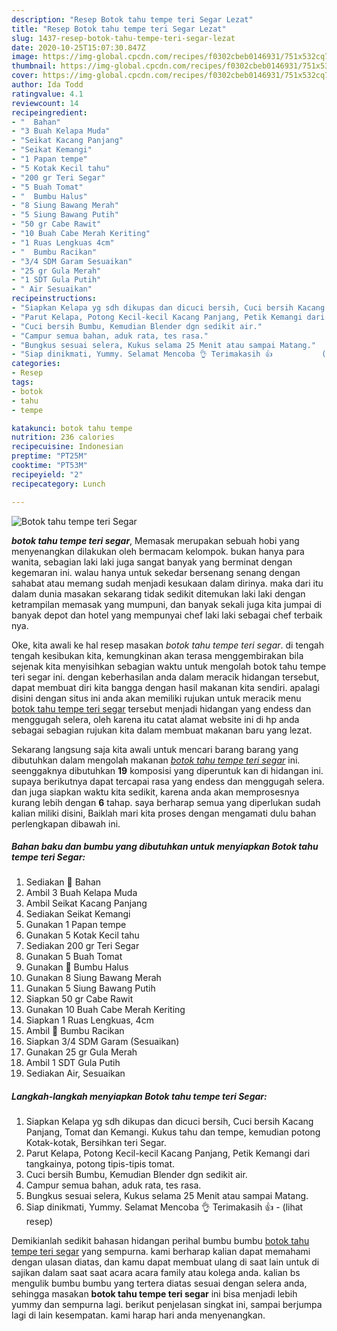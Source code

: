 ```yaml
---
description: "Resep Botok tahu tempe teri Segar Lezat"
title: "Resep Botok tahu tempe teri Segar Lezat"
slug: 1437-resep-botok-tahu-tempe-teri-segar-lezat
date: 2020-10-25T15:07:30.847Z
image: https://img-global.cpcdn.com/recipes/f0302cbeb0146931/751x532cq70/botok-tahu-tempe-teri-segar-foto-resep-utama.jpg
thumbnail: https://img-global.cpcdn.com/recipes/f0302cbeb0146931/751x532cq70/botok-tahu-tempe-teri-segar-foto-resep-utama.jpg
cover: https://img-global.cpcdn.com/recipes/f0302cbeb0146931/751x532cq70/botok-tahu-tempe-teri-segar-foto-resep-utama.jpg
author: Ida Todd
ratingvalue: 4.1
reviewcount: 14
recipeingredient:
- "  Bahan"
- "3 Buah Kelapa Muda"
- "Seikat Kacang Panjang"
- "Seikat Kemangi"
- "1 Papan tempe"
- "5 Kotak Kecil tahu"
- "200 gr Teri Segar"
- "5 Buah Tomat"
- "  Bumbu Halus"
- "8 Siung Bawang Merah"
- "5 Siung Bawang Putih"
- "50 gr Cabe Rawit"
- "10 Buah Cabe Merah Keriting"
- "1 Ruas Lengkuas 4cm"
- "  Bumbu Racikan"
- "3/4 SDM Garam Sesuaikan"
- "25 gr Gula Merah"
- "1 SDT Gula Putih"
- " Air Sesuaikan"
recipeinstructions:
- "Siapkan Kelapa yg sdh dikupas dan dicuci bersih, Cuci bersih Kacang Panjang, Tomat dan Kemangi. Kukus tahu dan tempe, kemudian potong Kotak-kotak, Bersihkan teri Segar."
- "Parut Kelapa, Potong Kecil-kecil Kacang Panjang, Petik Kemangi dari tangkainya, potong tipis-tipis tomat."
- "Cuci bersih Bumbu, Kemudian Blender dgn sedikit air."
- "Campur semua bahan, aduk rata, tes rasa."
- "Bungkus sesuai selera, Kukus selama 25 Menit atau sampai Matang."
- "Siap dinikmati, Yummy. Selamat Mencoba 👌 Terimakasih 👍           (lihat resep)"
categories:
- Resep
tags:
- botok
- tahu
- tempe

katakunci: botok tahu tempe 
nutrition: 236 calories
recipecuisine: Indonesian
preptime: "PT25M"
cooktime: "PT53M"
recipeyield: "2"
recipecategory: Lunch

---
```



![Botok tahu tempe teri Segar](https://img-global.cpcdn.com/recipes/f0302cbeb0146931/751x532cq70/botok-tahu-tempe-teri-segar-foto-resep-utama.jpg)

<b><i>botok tahu tempe teri segar</i></b>, Memasak merupakan sebuah hobi yang menyenangkan dilakukan oleh bermacam kelompok. bukan hanya para wanita, sebagian laki laki juga sangat banyak yang berminat dengan kegemaran ini. walau hanya untuk sekedar bersenang senang dengan sahabat atau memang sudah menjadi kesukaan dalam dirinya. maka dari itu dalam dunia masakan sekarang tidak sedikit ditemukan laki laki dengan ketrampilan memasak yang mumpuni, dan banyak sekali juga kita jumpai di banyak depot dan hotel yang mempunyai chef laki laki sebagai chef terbaik nya.

Oke, kita awali ke hal resep masakan <i>botok tahu tempe teri segar</i>. di tengah tengah kesibukan kita, kemungkinan akan terasa menggembirakan bila sejenak kita menyisihkan sebagian waktu untuk mengolah botok tahu tempe teri segar ini. dengan keberhasilan anda dalam meracik hidangan tersebut, dapat membuat diri kita bangga dengan hasil makanan kita sendiri. apalagi disini dengan situs ini anda akan memiliki rujukan untuk meracik menu <u>botok tahu tempe teri segar</u> tersebut menjadi hidangan yang endess dan menggugah selera, oleh karena itu catat alamat website ini di hp anda sebagai sebagian rujukan kita dalam membuat makanan baru yang lezat.




Sekarang langsung saja kita awali untuk mencari barang barang yang dibutuhkan dalam mengolah makanan <u><i>botok tahu tempe teri segar</i></u> ini. seenggaknya dibutuhkan <b>19</b> komposisi yang diperuntuk kan di hidangan ini. supaya berikutnya dapat tercapai rasa yang endess dan menggugah selera. dan juga siapkan waktu kita sedikit, karena anda akan memprosesnya kurang lebih dengan <b>6</b> tahap. saya berharap semua yang diperlukan sudah kalian miliki disini, Baiklah mari kita proses dengan mengamati dulu bahan perlengkapan dibawah ini.

<!--inarticleads1-->

##### Bahan baku dan bumbu yang dibutuhkan untuk menyiapkan Botok tahu tempe teri Segar:

1. Sediakan  📝 Bahan
1. Ambil 3 Buah Kelapa Muda
1. Ambil Seikat Kacang Panjang
1. Sediakan Seikat Kemangi
1. Gunakan 1 Papan tempe
1. Gunakan 5 Kotak Kecil tahu
1. Sediakan 200 gr Teri Segar
1. Gunakan 5 Buah Tomat
1. Gunakan  📝 Bumbu Halus
1. Gunakan 8 Siung Bawang Merah
1. Gunakan 5 Siung Bawang Putih
1. Siapkan 50 gr Cabe Rawit
1. Gunakan 10 Buah Cabe Merah Keriting
1. Siapkan 1 Ruas Lengkuas, 4cm
1. Ambil  📝 Bumbu Racikan
1. Siapkan 3/4 SDM Garam (Sesuaikan)
1. Gunakan 25 gr Gula Merah
1. Ambil 1 SDT Gula Putih
1. Sediakan  Air, Sesuaikan




<!--inarticleads2-->

##### Langkah-langkah menyiapkan Botok tahu tempe teri Segar:

1. Siapkan Kelapa yg sdh dikupas dan dicuci bersih, Cuci bersih Kacang Panjang, Tomat dan Kemangi. Kukus tahu dan tempe, kemudian potong Kotak-kotak, Bersihkan teri Segar.
1. Parut Kelapa, Potong Kecil-kecil Kacang Panjang, Petik Kemangi dari tangkainya, potong tipis-tipis tomat.
1. Cuci bersih Bumbu, Kemudian Blender dgn sedikit air.
1. Campur semua bahan, aduk rata, tes rasa.
1. Bungkus sesuai selera, Kukus selama 25 Menit atau sampai Matang.
1. Siap dinikmati, Yummy. Selamat Mencoba 👌 Terimakasih 👍 -           (lihat resep)




Demikianlah sedikit bahasan hidangan perihal bumbu bumbu <u>botok tahu tempe teri segar</u> yang sempurna. kami berharap kalian dapat memahami dengan ulasan diatas, dan kamu dapat membuat ulang di saat lain untuk di sajikan dalam saat saat acara acara family atau kolega anda. kalian bs mengulik bumbu bumbu yang tertera diatas sesuai dengan selera anda, sehingga masakan <b>botok tahu tempe teri segar</b> ini bisa menjadi lebih yummy dan sempurna lagi. berikut penjelasan singkat ini, sampai berjumpa lagi di lain kesempatan. kami harap hari anda menyenangkan.
